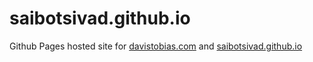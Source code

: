 saibotsivad.github.io
=====================

Github Pages hosted site for [davistobias.com](http://davistobias.com) and [saibotsivad.github.io](http://saibotsivad.github.io)
